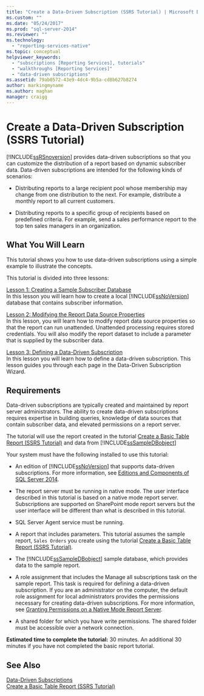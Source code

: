 ```yaml
---
title: "Create a Data-Driven Subscription (SSRS Tutorial) | Microsoft Docs"
ms.custom: ""
ms.date: "05/24/2017"
ms.prod: "sql-server-2014"
ms.reviewer: ""
ms.technology: 
  - "reporting-services-native"
ms.topic: conceptual
helpviewer_keywords: 
  - "subscriptions [Reporting Services], tutorials"
  - "walkthroughs [Reporting Services]"
  - "data-driven subscriptions"
ms.assetid: 79ab0572-43e9-4dc4-9b5a-cd8b627b8274
author: markingmyname
ms.author: maghan
manager: craigg
---
```

# Create a Data-Driven Subscription (SSRS Tutorial)
  [!INCLUDE[ssRSnoversion](../includes/ssrsnoversion-md.md)] provides data-driven subscriptions so that you can customize the distribution of a report based on dynamic subscriber data. Data-driven subscriptions are intended for the following kinds of scenarios:  
  
-   Distributing reports to a large recipient pool whose membership may change from one distribution to the next. For example, distribute a monthly report to all current customers.  
  
-   Distributing reports to a specific group of recipients based on predefined criteria. For example, send a sales performance report to the top ten sales managers in an organization.  
  
## What You Will Learn  
 This tutorial shows you how to use data-driven subscriptions using a simple example to illustrate the concepts.  
  
 This tutorial is divided into three lessons:  
  
 [Lesson 1: Creating a Sample Subscriber Database](lesson-1-creating-a-sample-subscriber-database.md)  
 In this lesson you will learn how to create a local [!INCLUDE[ssNoVersion](../includes/ssnoversion-md.md)] database that contains subscriber information.  
  
 [Lesson 2: Modifying the Report Data Source Properties](lesson-2-modifying-the-report-data-source-properties.md)  
 In this lesson, you will learn how to modify report data source properties so that the report can run unattended. Unattended processing requires stored credentials. You will also modify the report dataset to include a parameter that is supplied by the subscriber data.  
  
 [Lesson 3: Defining a Data-Driven Subscription](lesson-3-defining-a-data-driven-subscription.md)  
 In this lesson you will learn how to define a data-driven subscription. This lesson guides you through each page in the Data-Driven Subscription Wizard.  
  
## Requirements  
 Data-driven subscriptions are typically created and maintained by report server administrators. The ability to create data-driven subscriptions requires expertise in building queries, knowledge of data sources that contain subscriber data, and elevated permissions on a report server.  
  
 The tutorial will use the report created in the tutorial [Create a Basic Table Report &#40;SSRS Tutorial&#41;](create-a-basic-table-report-ssrs-tutorial.md) and data from [!INCLUDE[ssSampleDBobject](../includes/sssampledbobject-md.md)]  
  
 Your system must have the following installed to use this tutorial:  
  
-   An edition of [!INCLUDE[ssNoVersion](../includes/ssnoversion-md.md)] that supports data-driven subscriptions. For more information, see [Editions and Components of SQL Server 2014](../sql-server/editions-and-components-of-sql-server-2016.md).  
  
-   The report server must be running in native mode. The user interface described in this tutorial is based on a native mode report server. Subscriptions are supported on SharePoint mode report servers but the user interface will be different than what is described in this tutorial.  
  
-   SQL Server Agent service must be running.  
  
-   A report that includes parameters. This tutorial assumes the sample report, `Sales Orders` you create using the tutorial [Create a Basic Table Report &#40;SSRS Tutorial&#41;](create-a-basic-table-report-ssrs-tutorial.md).  
  
-   The [!INCLUDE[ssSampleDBobject](../includes/sssampledbobject-md.md)] sample database, which provides data to the sample report.  
  
-   A role assignment that includes the Manage all subscriptions task on the sample report. This task is required for defining a data-driven subscription. If you are an administrator on the computer, the default role assignment for local administrators provides the permissions necessary for creating data-driven subscriptions. For more information, see [Granting Permissions on a Native Mode Report Server](security/granting-permissions-on-a-native-mode-report-server.md).  
  
-   A shared folder for which you have write permissions. The shared folder must be accessible over a network connection.  
  
 **Estimated time to complete the tutorial:** 30 minutes. An additional 30 minutes if you have not completed the basic report tutorial.  
  
## See Also  
 [Data-Driven Subscriptions](subscriptions/data-driven-subscriptions.md)   
 [Create a Basic Table Report &#40;SSRS Tutorial&#41;](create-a-basic-table-report-ssrs-tutorial.md)  
  
  
